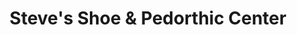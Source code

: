 ---
title: "Steve's Shoe & Pedorthic Center"
url: /north-kingstown/steves-shoe-and-pedorthic-center/
shop: shoes
---